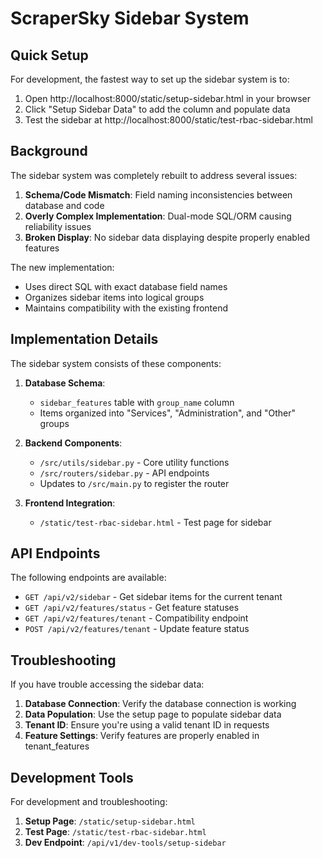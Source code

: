 # ScraperSky Sidebar System

## Quick Setup

For development, the fastest way to set up the sidebar system is to:

1. Open http://localhost:8000/static/setup-sidebar.html in your browser
2. Click "Setup Sidebar Data" to add the column and populate data
3. Test the sidebar at http://localhost:8000/static/test-rbac-sidebar.html

## Background

The sidebar system was completely rebuilt to address several issues:

1. **Schema/Code Mismatch**: Field naming inconsistencies between database and code
2. **Overly Complex Implementation**: Dual-mode SQL/ORM causing reliability issues 
3. **Broken Display**: No sidebar data displaying despite properly enabled features

The new implementation:
- Uses direct SQL with exact database field names
- Organizes sidebar items into logical groups
- Maintains compatibility with the existing frontend

## Implementation Details

The sidebar system consists of these components:

1. **Database Schema**:
   - `sidebar_features` table with `group_name` column
   - Items organized into "Services", "Administration", and "Other" groups

2. **Backend Components**:
   - `/src/utils/sidebar.py` - Core utility functions
   - `/src/routers/sidebar.py` - API endpoints
   - Updates to `/src/main.py` to register the router

3. **Frontend Integration**:
   - `/static/test-rbac-sidebar.html` - Test page for sidebar

## API Endpoints

The following endpoints are available:

- `GET /api/v2/sidebar` - Get sidebar items for the current tenant
- `GET /api/v2/features/status` - Get feature statuses
- `GET /api/v2/features/tenant` - Compatibility endpoint
- `POST /api/v2/features/tenant` - Update feature status

## Troubleshooting

If you have trouble accessing the sidebar data:

1. **Database Connection**: Verify the database connection is working
2. **Data Population**: Use the setup page to populate sidebar data
3. **Tenant ID**: Ensure you're using a valid tenant ID in requests
4. **Feature Settings**: Verify features are properly enabled in tenant_features

## Development Tools

For development and troubleshooting:

1. **Setup Page**: `/static/setup-sidebar.html`
2. **Test Page**: `/static/test-rbac-sidebar.html`
3. **Dev Endpoint**: `/api/v1/dev-tools/setup-sidebar`